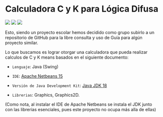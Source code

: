 <h1 align="center"> Calculadora C y K para Lógica Difusa </h1>
<p align="left">
   <img src="https://img.shields.io/badge/STATUS-EN%20DESAROLLO-green">
   <img src="https://img.shields.io/badge/ERORRES-SIN%20COMPROBAR-red">
   <img src="https://img.shields.io/badge/JDK-18-green">
 </p>  
   
Esto, siendo un proyecto escolar hemos decidido como grupo subirlo a un repositorio de GitHub para la libre consulta y uso de Guía para algún proyecto similar. </p>
Lo que buscamos es lograr otorgar una calculadora que pueda realizar calculos de C y K means basados en el siguiente documento: </p>

- `Lenguaje`: Java (Swing) </p>
- `IDE`: [Apache Netbeans 15](https://netbeans.apache.org/download/nb15/) </p>
- `Versión de Java Development Kit`: [Java JDK 18](https://www.oracle.com/java/technologies/javase/jdk18-archive-downloads.html) </p>
- `Librerias`: Graphics, Graphics2D. </p>

(Como nota, al instalar el IDE de Apache Netbeans se instala el JDK junto con las librerias esenciales, pues este proyecto no ocupa más alla de ellas) </p>
